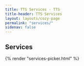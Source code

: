 ```yaml
---
title: TTS Services - TTS
title-header: TTS Services
layout: layouts/cozy-page
permalink: "services/"
sidenav: false
---
```

<h2 class="site-preview-heading">Services</h2>
{% render "services-picker.html" %}

